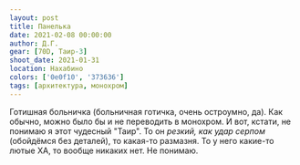 ```yaml
---
layout: post
title: Панелька
date: 2021-02-08 00:00:00
author: Д.Г.
gear: [70D, Таир-3]
shoot_date: 2021-01-31
location: Нахабино
colors: ['0e0f10', '373636']
tags: [архитектура, монохром]
---
```

Готишная больничка (больничная готичка, очень остроумно, да). Как обычно, можно было бы и не переводить в монохром. И вот, кстати, не понимаю я этот чудесный "Таир". То он _резкий, как удар серпом_ (обойдёмся без деталей), то какая-то размазня. То у него какие-то лютые ХА, то вообще никаких нет. Не понимаю.
